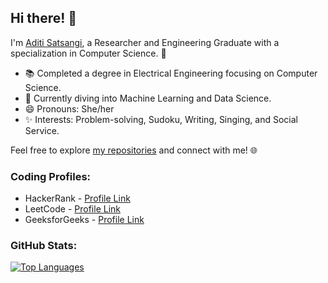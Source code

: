 
## Hi there! 👋

I'm [Aditi Satsangi](https://github.com/AditiSatsangi), a Researcher and Engineering Graduate with a specialization in Computer Science. 🌟

- 📚 Completed a degree in Electrical Engineering focusing on Computer Science.
- 🤖 Currently diving into Machine Learning and Data Science.
- 😄 Pronouns: She/her
- ✨ Interests: Problem-solving, Sudoku, Writing, Singing, and Social Service.

Feel free to explore [my repositories](https://github.com/AditiSatsangi?tab=repositories) and connect with me! 🌐

### Coding Profiles:
- HackerRank - [Profile Link](https://www.hackerrank.com/aditisatsangi)
- LeetCode - [Profile Link](https://leetcode.com/Aditi16009/)
- GeeksforGeeks - [Profile Link](https://auth.geeksforgeeks.org/user/aditisazo7f)

### GitHub Stats:


[![Top Languages](https://github-readme-stats.vercel.app/api/top-langs/?username=AditiSatsangi&layout=compact)](https://github.com/AditiSatsangi)
 
